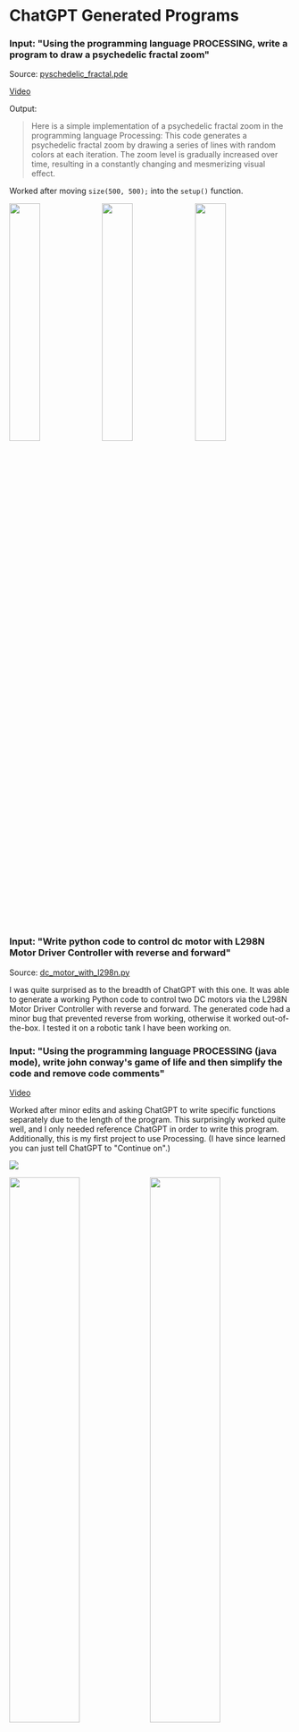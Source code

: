 # ChatGPT Generated Programs

### Input: "Using the programming language PROCESSING, write a program to draw a psychedelic fractal zoom"

Source: [pyschedelic_fractal.pde](https://github.com/kennycason/chatgpt_code/blob/main/psychedelic_fractal.pde)

[Video](https://v.usetapes.com/tN8SdeBlYD)

Output: 
> Here is a simple implementation of a psychedelic fractal zoom in the programming language Processing:
> This code generates a psychedelic fractal zoom by drawing a series of lines with random colors at each iteration. The zoom level is gradually increased over time, resulting in a constantly changing and mesmerizing visual effect.

Worked after moving `size(500, 500);` into the `setup()` function.

<img src="https://github.com/kennycason/chatgpt_code/blob/main/output/psychedelic_fractal02.png?raw=true" width="33%"/><img src="https://github.com/kennycason/chatgpt_code/blob/main/output/psychedelic_fractal03.png?raw=true" width="33%"/><img src="https://github.com/kennycason/chatgpt_code/blob/main/output/psychedelic_fractal04.png?raw=true" width="33%"/>



### Input: "Write python code to control dc motor with L298N Motor Driver Controller with reverse and forward"

Source: [dc_motor_with_l298n.py](https://github.com/kennycason/chatgpt_code/blob/main/dc_motor_with_l298n.py)

I was quite surprised as to the breadth of ChatGPT with this one. 
It was able to generate a working Python code to control two DC motors via the L298N Motor Driver Controller with reverse and forward.
The generated code had a minor bug that prevented reverse from working, otherwise it worked out-of-the-box. 
I tested it on a robotic tank I have been working on.



### Input: "Using the programming language PROCESSING (java mode), write john conway's game of life and then simplify the code and remove code comments"

[Video](https://v.usetapes.com/h4XFbxRH9F)

Worked after minor edits and asking ChatGPT to write specific functions separately due to the length of the program. 
This surprisingly worked quite well, and I only needed reference ChatGPT in order to write this program. 
Additionally, this is my first project to use Processing. (I have since learned you can just tell ChatGPT to "Continue on".)

<img src="https://github.com/kennycason/chatgpt_code/blob/main/output/game_of_life_running.png?raw=true" />

<img src="https://github.com/kennycason/chatgpt_code/blob/main/output/game_of_life01.png?raw=true" width="50%"/><img src="https://github.com/kennycason/chatgpt_code/blob/main/output/game_of_life02.png?raw=true" width="50%"/><img src="https://github.com/kennycason/chatgpt_code/blob/main/output/game_of_life03.png?raw=true" width="50%"/><img src="https://github.com/kennycason/chatgpt_code/blob/main/output/game_of_life04.png?raw=true" width="50%"/>



### Input: "Write a simple neural network in python and then remove code comments"

Source: [neural_network.py](https://github.com/kennycason/chatgpt_code/blob/main/neural_network.py)

Code worked as-is. 

Target Vector: `[0, 1, 1, 0]`
Output:
```bash
[[0.03896381]
 [0.95923365]
 [0.96770453]
 [0.04000064]]
```



### Input: "Using the python programming language that please write a program for visually pleasing infinite psychedelic pattern."

I was indeed pleased with the result!

Source: [visually_pleasing_infinite_pattern.py](https://github.com/kennycason/chatgpt_code/blob/main/visually_pleasing_infinite_pattern.py)

[Video](https://v.usetapes.com/lhoOLUoir8)

<img src="https://github.com/kennycason/chatgpt_code/blob/main/output/visually_pleasing_infinite_pyschedelic_pattern.png?raw=true" />


### Input:  "Write python code to read camera data via picamera2 and detect faces with opencv."

Source: [opencv_face_detection.py](https://github.com/kennycason/chatgpt_code/blob/main/opencv_face_detection.py)

### Input: "Write python code for blackjack game"

File: [blackjack.py](https://github.com/kennycason/chatgpt_code/blob/main/blackjack.py)

I finished the final lines of code myself due to ChatGPT output buffer max length.

```shell
Your hand:
10 of Hearts
3 of Spades
Dealer's hand:
10 of Diamonds
Your hand:
10 of Hearts
3 of Spades
10 of Clubs
You busted! Dealer wins.
```
```shell
Your hand:
5 of Spades
1 of Diamonds
Dealer's hand:
10 of Clubs
Your hand:
5 of Spades
1 of Diamonds
2 of Spades
Your hand:
5 of Spades
1 of Diamonds
2 of Spades
1 of Hearts
Your hand:
5 of Spades
1 of Diamonds
2 of Spades
1 of Hearts
10 of Clubs
You win!
```

Source: [blackjack2.py](https://github.com/kennycason/chatgpt_code/blob/main/blackjack2.py)

Worked as-is

```shell
Your hand:
7 of Hearts
10 of Clubs
Dealer's hand:
2 of Clubs
Dealer's hand:
2 of Clubs
7 of Spades
10 of Hearts
You Lose!
```


### Input: "Using the Python programming language write code to generate pokemon like techno music"

While not particularly Pokémon like, I was surprised this program worked. I only needed to download a few WAV files.

Source: [pokemon_like_techno.py](https://github.com/kennycason/chatgpt_code/blob/main/pokemon_like_techno.py)


### Input: "Using the programming language PROCESSING (java mode), write a program to draw a psychedelic pattern"

Source: [pyschedelic_pattern.pde](https://github.com/kennycason/chatgpt_code/blob/main/pyschedelic_pattern.pde)

Worked after minor editing.

<img src="https://github.com/kennycason/chatgpt_code/blob/main/output/psychedelic_pattern01.png?raw=true" width="33%"/><img src="https://github.com/kennycason/chatgpt_code/blob/main/output/psychedelic_pattern03.png?raw=true" width="33%"/>
